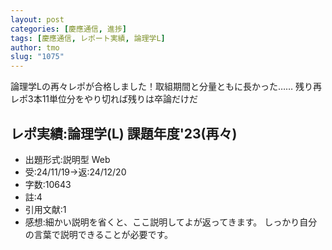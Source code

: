 ```yaml
---
layout: post
categories: [慶應通信, 進捗]
tags: [慶應通信, レポート実績, 論理学L]
author: tmo
slug: "1075"
---
```

論理学Lの再々レポが合格しました！取組期間と分量ともに長かった……
残り再レポ3本11単位分をやり切れば残りは卒論だけだ

## レポ実績:論理学(L) 課題年度'23(再々)
* 出題形式:説明型 Web
* 受:24/11/19→返:24/12/20
* 字数:10643
* 註:4
* 引用文献:1
* 感想:細かい説明を省くと、ここ説明してよが返ってきます。
  しっかり自分の言葉で説明できることが必要です。